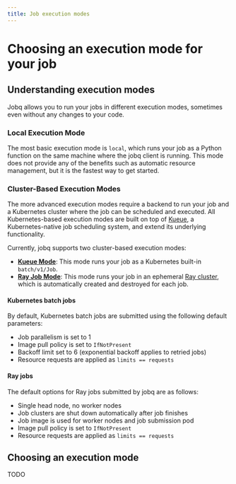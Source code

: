 ```yaml
---
title: Job execution modes
---
```


# Choosing an execution mode for your job

## Understanding execution modes

Jobq allows you to run your jobs in different execution modes, sometimes even without any changes to your code.

### Local Execution Mode

The most basic execution mode is `local`, which runs your job as a Python function on the same machine where the jobq client is running. This mode does not provide any of the benefits such as automatic resource management, but it is the fastest way to get started.

### Cluster-Based Execution Modes

The more advanced execution modes require a backend to run your job and a Kubernetes cluster where the job can be scheduled and executed. All Kubernetes-based execution modes are built on top of [Kueue](https://kueue.sigs.k8s.io/), a Kubernetes-native job scheduling system, and extend its underlying functionality.

Currently, jobq supports two cluster-based execution modes:

-   **[Kueue Mode](#kubernetes-batch-jobs)**: This mode runs your job as a Kubernetes built-in `batch/v1/Job`.
-   **[Ray Job Mode](#ray-jobs)**: This mode runs your job in an ephemeral [Ray cluster](https://docs.ray.io/en/latest/cluster/getting-started.html), which is automatically created and destroyed for each job.

<!-- TODO: Reword the below sections once job execution parametrization is implemented -->

#### Kubernetes batch jobs

By default, Kubernetes batch jobs are submitted using the following default parameters:

-   Job parallelism is set to 1
-   Image pull policy is set to `IfNotPresent`
-   Backoff limit set to 6 (exponential backoff applies to retried jobs)
-   Resource requests are applied as `limits == requests`

#### Ray jobs

The default options for Ray jobs submitted by jobq are as follows:

-   Single head node, no worker nodes
-   Job clusters are shut down automatically after job finishes
-   Job image is used for worker nodes and job submission pod
-   Image pull policy is set to `IfNotPresent`
-   Resource requests are applied as `limits == requests`

## Choosing an execution mode

TODO
